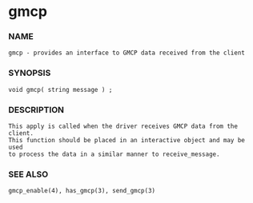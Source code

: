 # gmcp

### NAME

    gmcp - provides an interface to GMCP data received from the client

### SYNOPSIS

    void gmcp( string message ) ;

### DESCRIPTION

    This apply is called when the driver receives GMCP data from the client. 
    This function should be placed in an interactive object and may be used 
    to process the data in a similar manner to receive_message.

### SEE ALSO

    gmcp_enable(4), has_gmcp(3), send_gmcp(3)
